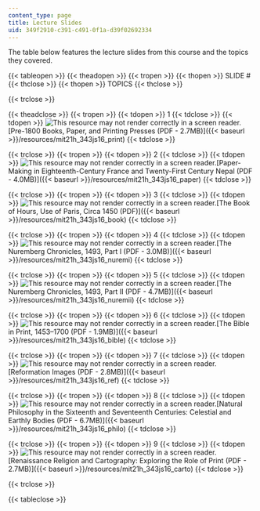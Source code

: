 ```yaml
---
content_type: page
title: Lecture Slides
uid: 349f2910-c391-c491-0f1a-d39f02692334
---
```


The table below features the lecture slides from this course and the topics they covered.

{{< tableopen >}}
{{< theadopen >}}
{{< tropen >}}
{{< thopen >}}
SLIDE #
{{< thclose >}}
{{< thopen >}}
TOPICS
{{< thclose >}}

{{< trclose >}}

{{< theadclose >}}
{{< tropen >}}
{{< tdopen >}}
1
{{< tdclose >}}
{{< tdopen >}}
![This resource may not render correctly in a screen reader.](/images/inacessible.gif)[Pre-1800 Books, Paper, and Printing Presses (PDF - 2.7MB)]({{< baseurl >}}/resources/mit21h_343js16_print)
{{< tdclose >}}

{{< trclose >}}
{{< tropen >}}
{{< tdopen >}}
2
{{< tdclose >}}
{{< tdopen >}}
![This resource may not render correctly in a screen reader.](/images/inacessible.gif)[Paper-Making in Eighteenth-Century France and Twenty-First Century Nepal (PDF - 4.0MB)]({{< baseurl >}}/resources/mit21h_343js16_paper)
{{< tdclose >}}

{{< trclose >}}
{{< tropen >}}
{{< tdopen >}}
3
{{< tdclose >}}
{{< tdopen >}}
![This resource may not render correctly in a screen reader.](/images/inacessible.gif)[The Book of Hours, Use of Paris, Circa 1450 (PDF)]({{< baseurl >}}/resources/mit21h_343js16_book)
{{< tdclose >}}

{{< trclose >}}
{{< tropen >}}
{{< tdopen >}}
4
{{< tdclose >}}
{{< tdopen >}}
![This resource may not render correctly in a screen reader.](/images/inacessible.gif)[The Nuremberg Chronicles, 1493, Part I (PDF - 3.0MB)]({{< baseurl >}}/resources/mit21h_343js16_nuremi)
{{< tdclose >}}

{{< trclose >}}
{{< tropen >}}
{{< tdopen >}}
5
{{< tdclose >}}
{{< tdopen >}}
![This resource may not render correctly in a screen reader.](/images/inacessible.gif)[The Nuremberg Chronicles, 1493, Part II (PDF - 4.7MB)]({{< baseurl >}}/resources/mit21h_343js16_nuremii)
{{< tdclose >}}

{{< trclose >}}
{{< tropen >}}
{{< tdopen >}}
6
{{< tdclose >}}
{{< tdopen >}}
![This resource may not render correctly in a screen reader.](/images/inacessible.gif)[The Bible in Print, 1453–1700 (PDF - 1.9MB)]({{< baseurl >}}/resources/mit21h_343js16_bible)
{{< tdclose >}}

{{< trclose >}}
{{< tropen >}}
{{< tdopen >}}
7
{{< tdclose >}}
{{< tdopen >}}
![This resource may not render correctly in a screen reader.](/images/inacessible.gif)[Reformation Images (PDF - 2.8MB)]({{< baseurl >}}/resources/mit21h_343js16_ref)
{{< tdclose >}}

{{< trclose >}}
{{< tropen >}}
{{< tdopen >}}
8
{{< tdclose >}}
{{< tdopen >}}
![This resource may not render correctly in a screen reader.](/images/inacessible.gif)[Natural Philosophy in the Sixteenth and Seventeenth Centuries: Celestial and Earthly Bodies (PDF - 6.7MB)]({{< baseurl >}}/resources/mit21h_343js16_philo)
{{< tdclose >}}

{{< trclose >}}
{{< tropen >}}
{{< tdopen >}}
9
{{< tdclose >}}
{{< tdopen >}}
![This resource may not render correctly in a screen reader.](/images/inacessible.gif)[Renaissance Religion and Cartography: Exploring the Role of Print (PDF - 2.7MB)]({{< baseurl >}}/resources/mit21h_343js16_carto)
{{< tdclose >}}

{{< trclose >}}

{{< tableclose >}}